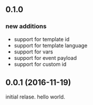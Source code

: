 ## 0.1.0
### new additions
* support for template id
* support for template language
* support for vars
* support for event payload
* support for custom id


## 0.0.1 (2016-11-19)
initial relase. hello world.
